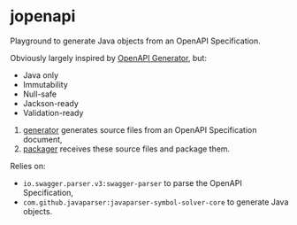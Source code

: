 # jopenapi

Playground to generate Java objects from an OpenAPI Specification.

Obviously largely inspired by [OpenAPI Generator](https://github.com/OpenAPITools/openapi-generator), but:

- Java only
- Immutability
- Null-safe
- Jackson-ready
- Validation-ready

1. [generator](generator) generates source files from an OpenAPI Specification document,
2. [packager](packager) receives these source files and package them.

Relies on:

- `io.swagger.parser.v3:swagger-parser` to parse the OpenAPI Specification,
- `com.github.javaparser:javaparser-symbol-solver-core` to generate Java objects.
